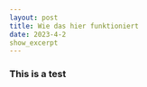 ```yaml
---
layout: post
title: Wie das hier funktioniert
date: 2023-4-2
show_excerpt
---
```


### This is a test
